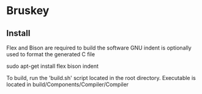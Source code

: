 # Bruskey
## Install
Flex and Bison are required to build the software
GNU indent is optionally used to format the generated C file

sudo apt-get install flex bison indent

To build, run the 'build.sh' script located in the root directory. Executable is located in build/Components/Compiler/Compiler

